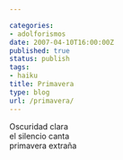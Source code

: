 ```yaml
---

categories:
- adolforismos
date: 2007-04-10T16:00:00Z
published: true
status: publish
tags:
- haiku
title: Primavera
type: blog
url: /primavera/
---
```


Oscuridad clara<br>
el silencio canta<br>
primavera extraña
